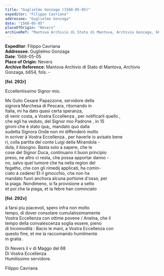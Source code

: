 ```yaml
---
title: "Guglielmo Gonzaga (1568-05-05)"
expeditor: "Filippo Cavriana"
addressee: "Guglielmo Gonzaga"
date: "1568-05-05"
placeOfOrigin: "Nevers"
archiveRef: "Mantova Archivio di Stato di Mantova, Archivio Gonzaga, b654, fols. -"
---
```


**Expeditor**: Filippo Cavriana  
**Addressee**: Guglielmo Gonzaga  
**Date**: 1568-05-05  
**Place of Origin**: Nevers  
**Archive Reference**: Mantova Archivio di Stato di Mantova, Archivio Gonzaga, b654, fols. -  


**[fol. 292r]**

Eccellentissimo Signor  mio.

  
Ms Gulio Cesare Papazzone, servidore della   
signora Marchesa di Pescara, ritornando in   
Italia, mi ha dato quasi certa speranza,   
di venir costa, a Vostra Eccellenza , per notificarli quello ,   
che egli ha veduto, del Signor  mio Padrone , in 15   
gironi che è stato qua;, mandato quo dalla   
sudetta Signora  Onde non mi diffenderò molto   
in scriver à Vostra Eccellenza , per haverle io avisato bene   
ri, colla partita del conte Luigi della Mirandola -  
dola, il bisogno. Basta solo a sapere, che le   
cose del Signor  Duca, continuano il buon principio   
preso, ne altro ci resta, che possa apportar danno -  
no, salvo quel tumore che ha nella region del   
fegatho, che con gli rimedij applicati, ha comin-  
ciato á cedere/ Et il ginocchio, che non ha   
mandato fuori anchora alcuna portione d'osso, per   
la piaga. Nondimeno, si fa provisione a setto  
et poi che la piaga, et la febre han cominciato


**[fol. 292v]**

à farsi piu piacevoli, spero infra non  molto   
tempo, di dover consolare cumulatissimamente   
Vostra Eccellenza  con ottime povene / Anelna, che il   
tempo della convalescenza  soglia essere, pieno   
di Incomodità : Bacio le mani, a Vostra Eccellenza  con   
questo fine, et me la raccomando humilmente   
in gratia .

Di Nevers il v di Maggo del 68  
Di Vostra Eccellenza   
Humilissimo  servidore.
                      
Filippo Cavriana

